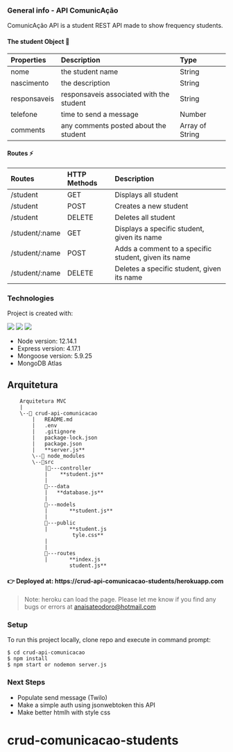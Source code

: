 ### General info - API ComunicAção
ComunicAção API is a student REST API made to show frequency students. 

#### The student Object 🍵
| Properties | Description | Type  |
|:----------- |:---------------|:--------|
|nome| the student name | String| 
|nascimento| the description | String | 
|responsaveis|responsaveis associated with the student  |String | 
|telefone|time to send a message | Number | 
|comments|any comments posted about the student |Array of String | 

#### Routes ⚡
| Routes | HTTP Methods| Description
|:------- |:---------------|:--------------
| /student      | GET                  | Displays all student
| /student      | POST               | Creates a new student
| /student      | DELETE            | Deletes all student
|/student/:name| GET     | Displays a specific student, given its name
|/student/:name| POST  | Adds a comment to a specific student, given its name
|/student/:name| DELETE | Deletes a specific student, given its name
	
### Technologies
Project is created with:
<p>
<img src="https://img.shields.io/badge/-MongoDB%20-1AA121?style=for-the-badge&logo=mongodb&logoColor=green">
<img src="https://img.shields.io/badge/-Expressjs%20-%23323330?style=for-the-badge&logo=express">
<img src="https://img.shields.io/badge/-Nodejs%20-%23323330?style=for-the-badge&logo=Node.js&logoColor=green">
</p>

* Node version: 12.14.1
* Express version: 4.17.1
* Mongoose version: 5.9.25 
* MongoDB Atlas

## Arquitetura

        Arquitetura MVC
        |
        \--📂 crud-api-comunicacao
            |   README.md  
            |   .env
            |   .gitignore
            |   package-lock.json
            |   package.json
            |   **server.js**
            \--📂 node_modules
            \--📂src
                |📂---controller
                |    **student.js**
                |
                📂---data
                |   **database.js**
                |
                📂---models
                |       **student.js**
                |
                📂---public
                |       **student.js
                         tyle.css**
                |       
                |
                📂---routes
                |       **index.js
                        student.js**

#### 👉 Deployed at: https://crud-api-comunicacao-students/herokuapp.com
> Note: heroku can load the page. Please let me know if you find any bugs or errors at anaisateodoro@hotmail.com


### Setup
To run this project locally, clone repo and execute in command prompt:

```
$ cd crud-api-comunicacao
$ npm install
$ npm start or nodemon server.js
```

### Next Steps
- Populate send message (Twilo)
- Make a simple auth using jsonwebtoken this API 
- Make better htmlh with style css
	
# crud-comunicacao-students
